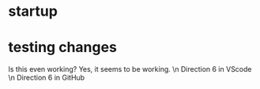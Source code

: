 # startup
# testing changes
Is this even working?
Yes, it seems to be working.
\n Direction 6 in VScode
\n Direction 6 in GitHub
